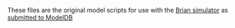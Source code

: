 These files are the original model scripts for use with the [Brian simulator](http://briansimulator.org/) as [submitted to ModelDB](http://senselab.med.yale.edu/ModelDB/showmodel.cshtml?model=182515)
